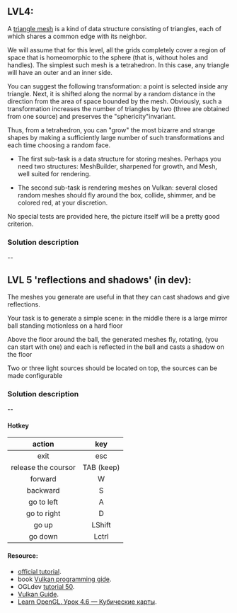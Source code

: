 ## LVL4:
A [triangle mesh](https://en.wikipedia.org/wiki/Triangle_mesh) is a kind of data structure
consisting of triangles, each of which shares a common edge with its neighbor.


We will assume that for this level, all the grids completely cover a region of space
that is homeomorphic to the sphere (that is, without holes and handles). The simplest
such mesh is a tetrahedron. In this case, any triangle will have an outer and an inner side.

You can suggest the following transformation:
a point is selected inside any triangle.
Next, it is shifted along the normal by a random distance in the direction from the area
of space bounded by the mesh. Obviously, such a transformation increases the number of
triangles by two (three are obtained from one source) and preserves the "sphericity"invariant.

Thus, from a tetrahedron, you can "grow" the most bizarre and strange shapes by making a
sufficiently large number of such transformations and each time choosing a random face.

* The first sub-task is a data structure for storing meshes. Perhaps you need two structures:
  MeshBuilder, sharpened for growth, and Mesh, well suited for rendering.

* The second sub-task is rendering meshes on Vulkan: several closed random meshes should
  fly around the box, collide, shimmer, and be colored red, at your discretion.

No special tests are provided here, the picture itself will be a pretty good criterion.

### Solution description

--

## LVL 5 'reflections and shadows' (in dev):
The meshes you generate are useful in that they can cast shadows and give reflections.

Your task is to generate a simple scene: in the middle there is a large mirror ball standing motionless on a hard floor

Above the floor around the ball, the generated meshes fly, rotating, (you can start with one) and each is reflected in the ball and casts a shadow on the floor

Two or three light sources should be located on top, the sources can be made configurable

### Solution description

--

#### Hotkey

| action              | key         |
|:-------------------:|:-----------:|
| exit                | esc         |
| release the coursor | TAB (keep)  |
| forward             | W           |
| backward            | S           |
| go to left          | A           |
| go to right         | D           |
| go up               | LShift      |
| go down             | Lctrl       |

#### Resource:
* [official tutorial](https://vulkan-tutorial.com/).
* book [Vulkan programming gide](https://www.litres.ru/grehem-sellers/vulkan-rukovodstvo-razrabotchika-oficialnoe-rukovo-27071853/).
* OGLdev [tutorial 50](http://www.ogldev.org/www/tutorial50/tutorial50.html).
* [Vulkan Guide](https://vkguide.dev/).
* [Learn OpenGL. Урок 4.6 — Кубические карты](https://habr.com/ru/post/347750/).